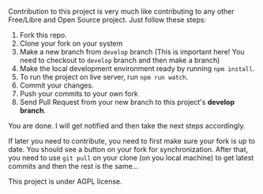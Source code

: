 Contribution to this project is very much like contributing to any other Free/Libre and Open Source project. Just follow these steps:

1. Fork this repo.
2. Clone your fork on your system
3. Make a new branch from `develop` branch (This is important here! You need to checkout to `develop` branch and then make a branch)
4. Make the local development environment ready by running `npm install`.
5. To run the project on live server, run `npm run watch`.
6. Commit your changes.
7. Push your commits to your own fork
8. Send Pull Request from your new branch to this project's **develop branch**.

You are done. I will get notified and then take the next steps accordingly.

If later you need to contribute, you need to first make sure your fork is up to date. You should see a button on your fork for synchronization. After that, you need to use `git pull` on your clone (on you local machine) to get latest commits and then the rest is the same...

This project is under AGPL license.
